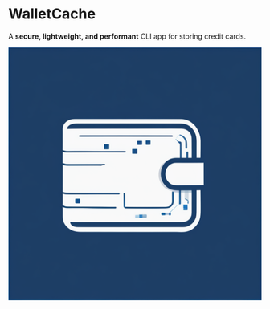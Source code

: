 # WalletCache
A **secure, lightweight, and performant** CLI app for storing credit cards. 

![WalletCache Logo](logo.jpeg?raw=true "WalletCache Logo")
